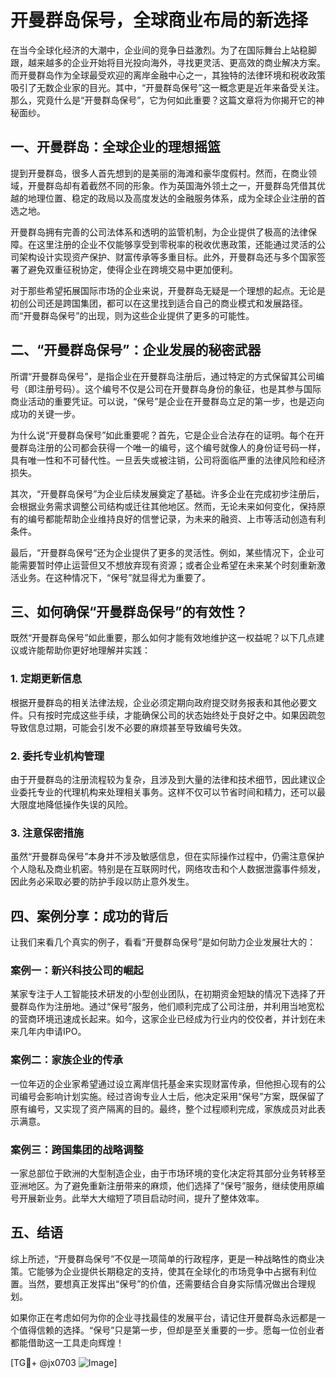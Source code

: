 # 开曼群岛保号，全球商业布局的新选择

在当今全球化经济的大潮中，企业间的竞争日益激烈。为了在国际舞台上站稳脚跟，越来越多的企业开始将目光投向海外，寻找更灵活、更高效的商业解决方案。而开曼群岛作为全球最受欢迎的离岸金融中心之一，其独特的法律环境和税收政策吸引了无数企业家的目光。其中，“开曼群岛保号”这一概念更是近年来备受关注。那么，究竟什么是“开曼群岛保号”，它为何如此重要？这篇文章将为你揭开它的神秘面纱。

## 一、开曼群岛：全球企业的理想摇篮

提到开曼群岛，很多人首先想到的是美丽的海滩和豪华度假村。然而，在商业领域，开曼群岛却有着截然不同的形象。作为英国海外领土之一，开曼群岛凭借其优越的地理位置、稳定的政局以及高度发达的金融服务体系，成为全球企业注册的首选之地。

开曼群岛拥有完善的公司法体系和透明的监管机制，为企业提供了极高的法律保障。在这里注册的企业不仅能够享受到零税率的税收优惠政策，还能通过灵活的公司架构设计实现资产保护、财富传承等多重目标。此外，开曼群岛还与多个国家签署了避免双重征税协定，使得企业在跨境交易中更加便利。

对于那些希望拓展国际市场的企业来说，开曼群岛无疑是一个理想的起点。无论是初创公司还是跨国集团，都可以在这里找到适合自己的商业模式和发展路径。而“开曼群岛保号”的出现，则为这些企业提供了更多的可能性。

## 二、“开曼群岛保号”：企业发展的秘密武器

所谓“开曼群岛保号”，是指企业在开曼群岛注册后，通过特定的方式保留其公司编号（即注册号码）。这个编号不仅是公司在开曼群岛身份的象征，也是其参与国际商业活动的重要凭证。可以说，“保号”是企业在开曼群岛立足的第一步，也是迈向成功的关键一步。

为什么说“开曼群岛保号”如此重要呢？首先，它是企业合法存在的证明。每个在开曼群岛注册的公司都会获得一个唯一的编号，这个编号就像人的身份证号码一样，具有唯一性和不可替代性。一旦丢失或被注销，公司将面临严重的法律风险和经济损失。

其次，“开曼群岛保号”为企业后续发展奠定了基础。许多企业在完成初步注册后，会根据业务需求调整公司结构或迁往其他地区。然而，无论未来如何变化，保持原有的编号都能帮助企业维持良好的信誉记录，为未来的融资、上市等活动创造有利条件。

最后，“开曼群岛保号”还为企业提供了更多的灵活性。例如，某些情况下，企业可能需要暂时停止运营但又不想放弃现有资源；或者企业希望在未来某个时刻重新激活业务。在这种情况下，“保号”就显得尤为重要了。

## 三、如何确保“开曼群岛保号”的有效性？

既然“开曼群岛保号”如此重要，那么如何才能有效地维护这一权益呢？以下几点建议或许能帮助你更好地理解并实践：

### 1. 定期更新信息
根据开曼群岛的相关法律法规，企业必须定期向政府提交财务报表和其他必要文件。只有按时完成这些手续，才能确保公司的状态始终处于良好之中。如果因疏忽导致信息过期，可能会引发不必要的麻烦甚至导致编号失效。

### 2. 委托专业机构管理
由于开曼群岛的注册流程较为复杂，且涉及到大量的法律和技术细节，因此建议企业委托专业的代理机构来处理相关事务。这样不仅可以节省时间和精力，还可以最大限度地降低操作失误的风险。

### 3. 注意保密措施
虽然“开曼群岛保号”本身并不涉及敏感信息，但在实际操作过程中，仍需注意保护个人隐私及商业机密。特别是在互联网时代，网络攻击和个人数据泄露事件频发，因此务必采取必要的防护手段以防止意外发生。

## 四、案例分享：成功的背后

让我们来看几个真实的例子，看看“开曼群岛保号”是如何助力企业发展壮大的：

### 案例一：新兴科技公司的崛起
某家专注于人工智能技术研发的小型创业团队，在初期资金短缺的情况下选择了开曼群岛作为注册地。通过“保号”服务，他们顺利完成了公司注册，并利用当地宽松的营商环境迅速成长起来。如今，这家企业已经成为行业内的佼佼者，并计划在未来几年内申请IPO。

### 案例二：家族企业的传承
一位年迈的企业家希望通过设立离岸信托基金来实现财富传承，但他担心现有的公司编号会影响计划实施。经过咨询专业人士后，他决定采用“保号”方案，既保留了原有编号，又实现了资产隔离的目的。最终，整个过程顺利完成，家族成员对此表示满意。

### 案例三：跨国集团的战略调整
一家总部位于欧洲的大型制造企业，由于市场环境的变化决定将其部分业务转移至亚洲地区。为了避免重新注册带来的麻烦，他们选择了“保号”服务，继续使用原编号开展新业务。此举大大缩短了项目启动时间，提升了整体效率。

## 五、结语

综上所述，“开曼群岛保号”不仅是一项简单的行政程序，更是一种战略性的商业决策。它能够为企业提供长期稳定的支持，使其在全球化的市场竞争中占据有利位置。当然，要想真正发挥出“保号”的价值，还需要结合自身实际情况做出合理规划。

如果你正在考虑如何为你的企业寻找最佳的发展平台，请记住开曼群岛永远都是一个值得信赖的选择。“保号”只是第一步，但却是至关重要的一步。愿每一位创业者都能借助这一工具走向辉煌！

[TG💪+ @jx0703 ![Image](https://github.com/user-attachments/assets/dbca1d08-cadb-493c-b0ec-ad6f7a83f270)]
